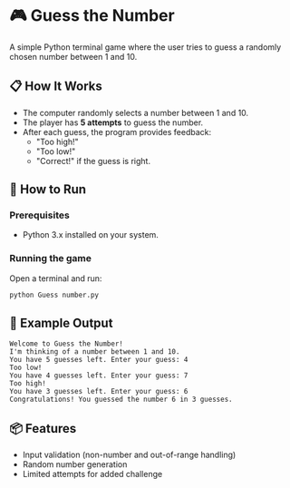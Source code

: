 
# 🎮 Guess the Number

A simple Python terminal game where the user tries to guess a randomly chosen number between 1 and 10.

## 📋 How It Works

- The computer randomly selects a number between 1 and 10.
- The player has **5 attempts** to guess the number.
- After each guess, the program provides feedback:
  - "Too high!"
  - "Too low!"
  - "Correct!" if the guess is right.

## 🚀 How to Run

### Prerequisites
- Python 3.x installed on your system.

### Running the game

Open a terminal and run:

```bash
python Guess number.py
```


## 🧠 Example Output

```
Welcome to Guess the Number!
I'm thinking of a number between 1 and 10.
You have 5 guesses left. Enter your guess: 4
Too low!
You have 4 guesses left. Enter your guess: 7
Too high!
You have 3 guesses left. Enter your guess: 6
Congratulations! You guessed the number 6 in 3 guesses.
```

## 📦 Features

- Input validation (non-number and out-of-range handling)
- Random number generation
- Limited attempts for added challenge